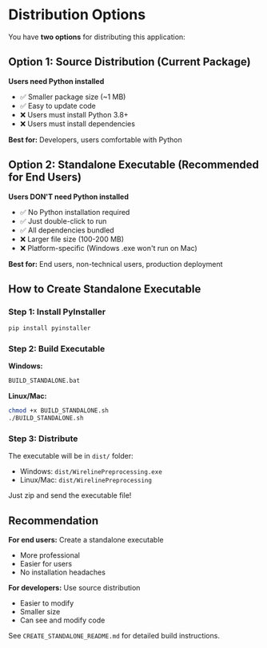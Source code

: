 # Distribution Options

You have **two options** for distributing this application:

## Option 1: Source Distribution (Current Package)
**Users need Python installed**

- ✅ Smaller package size (~1 MB)
- ✅ Easy to update code
- ❌ Users must install Python 3.8+
- ❌ Users must install dependencies

**Best for:** Developers, users comfortable with Python

## Option 2: Standalone Executable (Recommended for End Users)
**Users DON'T need Python installed**

- ✅ No Python installation required
- ✅ Just double-click to run
- ✅ All dependencies bundled
- ❌ Larger file size (100-200 MB)
- ❌ Platform-specific (Windows .exe won't run on Mac)

**Best for:** End users, non-technical users, production deployment

## How to Create Standalone Executable

### Step 1: Install PyInstaller
```bash
pip install pyinstaller
```

### Step 2: Build Executable

**Windows:**
```bash
BUILD_STANDALONE.bat
```

**Linux/Mac:**
```bash
chmod +x BUILD_STANDALONE.sh
./BUILD_STANDALONE.sh
```

### Step 3: Distribute

The executable will be in `dist/` folder:
- Windows: `dist/WirelinePreprocessing.exe`
- Linux/Mac: `dist/WirelinePreprocessing`

Just zip and send the executable file!

## Recommendation

**For end users:** Create a standalone executable
- More professional
- Easier for users
- No installation headaches

**For developers:** Use source distribution
- Easier to modify
- Smaller size
- Can see and modify code

See `CREATE_STANDALONE_README.md` for detailed build instructions.

